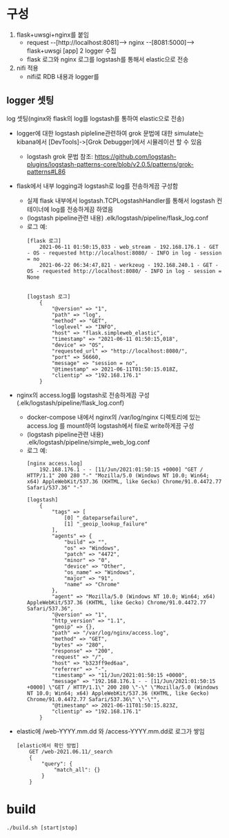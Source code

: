 # 구성
1. flask+uwsgi+nginx를 붙임
    - request --[http://localhost:8081]--> nginx --[8081:5000]--> flask+uwsgi [app]
2 logger 수집
    - flask 로그와 nginx 로그를 logstash를 통해서 elastic으로 전송
3. nifi 적용
    - nifi로 RDB 내용과 logger를 


## logger 셋팅
log 셋팅(nginx와 flask의 log를 logstash를 통하여 elastic으로 전송)
- logger에 대한 logstash pipleline관련하여 grok 문법에 대한 simulate는 kibana에서 [DevTools]->[Grok Debugger]에서 시뮬레이션 할 수 있음
    - logstash grok 문법 참조: https://github.com/logstash-plugins/logstash-patterns-core/blob/v2.0.5/patterns/grok-patterns#L86
- flask에서 내부 logging과 logstash로 log를 전송하게끔 구성함 
    - 실제 flask 내부에서 logstash.TCPLogstashHandler를 통해서 logstash 컨테이너에 log를 전송하게끔 하였음
    - (logstash pipeline관련 내용) .elk/logstash/pipeline/flask_log.conf
    - 로그 예:
        ```
        [flask 로그]
            2021-06-11 01:50:15,033 - web_stream - 192.168.176.1 - GET - OS - requested http://localhost:8080/ - INFO in log - session = no
            2021-06-22 06:34:47,821 - werkzeug - 192.168.240.1 - GET - OS - requested http://localhost:8080/ - INFO in log - session = None


        [logstash 로그]
            {
                "@version" => "1",
                "path" => "log",
                "method" => "GET",
                "loglevel" => "INFO",
                "host" => "flask.simpleweb_elastic",
                "timestamp" => "2021-06-11 01:50:15,018",
                "device" => "OS",
                "requested_url" => "http://localhost:8080/",
                "port" => 56660,
                "message" => "session = no",
                "@timestamp" => 2021-06-11T01:50:15.018Z,
                "clientip" => "192.168.176.1"
            }
        ```
- nginx의 access.log를 logstash로 전송하게끔 구성 (.elk/logstash/pipeline/flask_log.conf)
    - docker-compose 내에서 nginx의 /var/log/nginx 디렉토리에 있는 access.log 를 mount하여 logstash에서 file로 write하게끔 구성 
    - (logstash pipeline관련 내용) .elk/logstash/pipeline/simple_web_log.conf
    - 로그 예:
        ```
        [nginx access.log]
            192.168.176.1 - - [11/Jun/2021:01:50:15 +0000] "GET / HTTP/1.1" 200 280 "-" "Mozilla/5.0 (Windows NT 10.0; Win64; x64) AppleWebKit/537.36 (KHTML, like Gecko) Chrome/91.0.4472.77 Safari/537.36" "-"

        [logstash]
            {
                "tags" => [
                    [0] "_dateparsefailure",
                    [1] "_geoip_lookup_failure"
                ],
                "agents" => {
                    "build" => "",
                    "os" => "Windows",
                    "patch" => "4472",
                    "minor" => "0",
                    "device" => "Other",
                    "os_name" => "Windows",
                    "major" => "91",
                    "name" => "Chrome"
                },
                "agent" => "Mozilla/5.0 (Windows NT 10.0; Win64; x64) AppleWebKit/537.36 (KHTML, like Gecko) Chrome/91.0.4472.77 Safari/537.36",
                "@version" => "1",
                "http_version" => "1.1",
                "geoip" => {},
                "path" => "/var/log/nginx/access.log",
                "method" => "GET",
                "bytes" => "280",
                "response" => "200",
                "request" => "/",
                "host" => "b323ff9ed6aa",
                "referrer" => "-",
                "timestamp" => "11/Jun/2021:01:50:15 +0000",
                "message" => "192.168.176.1 - - [11/Jun/2021:01:50:15 +0000] \"GET / HTTP/1.1\" 200 280 \"-\" \"Mozilla/5.0 (Windows NT 10.0; Win64; x64) AppleWebKit/537.36 (KHTML, like Gecko) Chrome/91.0.4472.77 Safari/537.36\" \"-\"",
                "@timestamp" => 2021-06-11T01:50:15.823Z,
                "clientip" => "192.168.176.1"
            }

        ```



- elastic에 /web-YYYY.mm.dd 와 /access-YYYY.mm.dd로 로그가 쌓임
    ```
    [elastic에서 확인 방법]
        GET /web-2021.06.11/_search
        {
            "query": {
                "match_all": {}
            }
        }
    ```


# build
```
./build.sh [start|stop]
```
